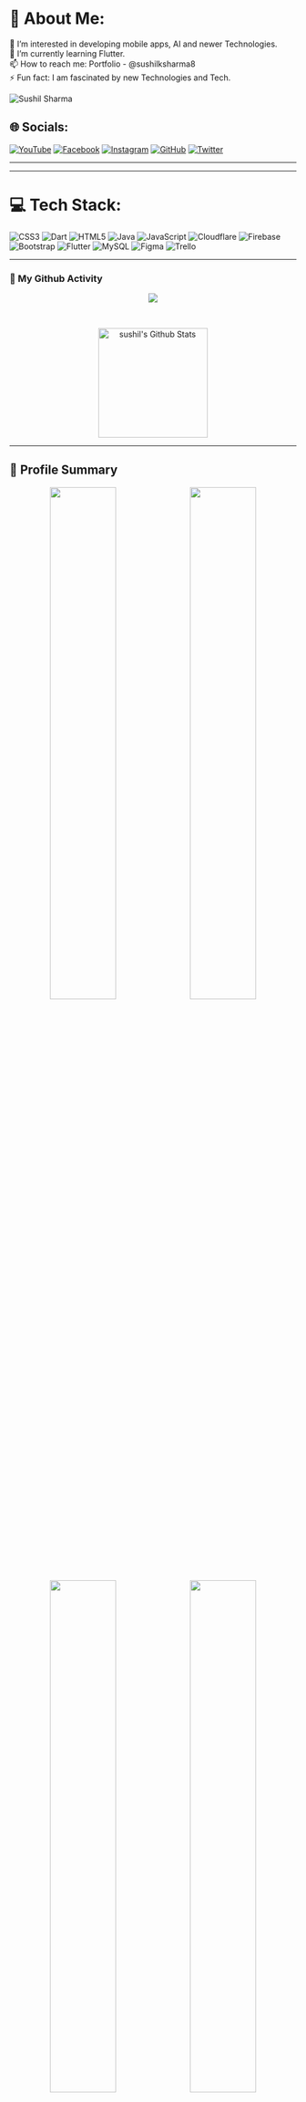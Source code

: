 # 💫 About Me:
👀 I’m interested in developing mobile apps, AI and newer Technologies.<br>🌱 I’m currently learning Flutter.<br>📫 How to reach me: Portfolio - @sushilksharma8 <br>⚡ Fun fact: I am fascinated by new Technologies and Tech.<br>
<p align="left"> <img src="https://komarev.com/ghpvc/?username=sushilksharma8&label=Profile Views&color=orange&style=flat-square" alt="Sushil Sharma" /> </p>

## 🌐 Socials:
[![YouTube](https://img.shields.io/badge/YouTube-%23FF0000.svg?logo=YouTube&logoColor=white)](https://www.youtube.com) [![Facebook](https://img.shields.io/badge/Facebook-%231877F2.svg?logo=Facebook&logoColor=white)](https://www.facebook.com/sushil.s8/) [![Instagram](https://img.shields.io/badge/Instagram-%23E4405F.svg?logo=Instagram&logoColor=white)](https://www.instagram.com/sushil.s8/) [![GitHub](https://img.shields.io/badge/GitHub-%23181717.svg?logo=GitHub&logoColor=white)](https://github.com/sushilksharma8)
[![Twitter](https://img.shields.io/badge/Twitter-%231DA1F2.svg?logo=Twitter&logoColor=white)](https://www.twitter.com) 

********



*********

# 💻 Tech Stack:

![CSS3](https://img.shields.io/badge/css3-%231572B6.svg?style=for-the-badge&logo=css3&logoColor=white) ![Dart](https://img.shields.io/badge/dart-%230175C2.svg?style=for-the-badge&logo=dart&logoColor=white) ![HTML5](https://img.shields.io/badge/html5-%23E34F26.svg?style=for-the-badge&logo=html5&logoColor=white) ![Java](https://img.shields.io/badge/java-%23ED8B00.svg?style=for-the-badge&logo=java&logoColor=white) ![JavaScript](https://img.shields.io/badge/javascript-%23323330.svg?style=for-the-badge&logo=javascript&logoColor=%23F7DF1E) ![Cloudflare](https://img.shields.io/badge/Cloudflare-F38020?style=for-the-badge&logo=Cloudflare&logoColor=white) ![Firebase](https://img.shields.io/badge/firebase-%23039BE5.svg?style=for-the-badge&logo=firebase)  ![Bootstrap](https://img.shields.io/badge/bootstrap-%23563D7C.svg?style=for-the-badge&logo=bootstrap&logoColor=white)  ![Flutter](https://img.shields.io/badge/Flutter-%2302569B.svg?style=for-the-badge&logo=Flutter&logoColor=white) ![MySQL](https://img.shields.io/badge/mysql-%2300f.svg?style=for-the-badge&logo=mysql&logoColor=white) 	![Figma](https://img.shields.io/badge/figma-%23F24E1E.svg?style=for-the-badge&logo=figma&logoColor=white) ![Trello](https://img.shields.io/badge/Trello-%23026AA7.svg?style=for-the-badge&logo=Trello&logoColor=white) 

******************

### 👨 My Github Activity


<p align="center">
  <img src="https://github-readme-streak-stats.herokuapp.com/?user=sushilksharma8&theme=algolia&hide_border=true" />
</p>
<br/>
<p align="center">
    <img  alt="sushil's Github Stats" src="https://denvercoder1-github-readme-stats.vercel.app/api/?username=sushilksharma8&show_icons=true&count_private=true&theme=algolia&hide_border=true" height="192px"/>
</p>


  *******
## 🪪 Profile Summary
<p align="center">
<img width="48%" src="http://github-profile-summary-cards.vercel.app/api/cards/stats?username=sushilksharma8&theme=github_dark"/>
<img width="48%" src="http://github-profile-summary-cards.vercel.app/api/cards/productive-time?username=sushilksharma8&theme=github_dark&utcOffset=8"/>
</p>
<br>
<p align="center">
<img width="48%" src="http://github-profile-summary-cards.vercel.app/api/cards/repos-per-language?username=sushilksharma8&theme=github_dark"/>
<img width="48%" src="http://github-profile-summary-cards.vercel.app/api/cards/most-commit-language?username=sushilksharma8&theme=github_dark"/>
</p>
<br>
<img width="100%" src="http://github-profile-summary-cards.vercel.app/api/cards/profile-details?username=sushilksharma8&theme=github_dark"/>



---
